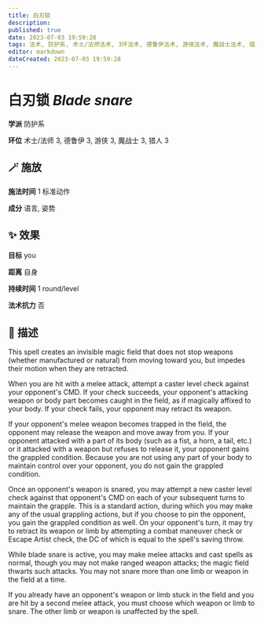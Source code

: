 ```yaml
---
title: 白刃锁
description: 
published: true
date: 2023-07-03 19:59:28
tags: 法术, 防护系, 术士/法师法术, 3环法术, 德鲁伊法术, 游侠法术, 魔战士法术, 猎人法术
editor: markdown
dateCreated: 2023-07-03 19:59:28
---
```


# **白刃锁** *Blade snare*

**学派** 防护系 

**环位** 术士/法师 3, 德鲁伊 3, 游侠 3, 魔战士 3, 猎人 3

## 🪄 施放

**施法时间** 1 标准动作

**成分** 语言, 姿势

## ✨ 效果 

**目标** you 

**距离** 自身  

**持续时间** 1 round/level 

**法术抗力** 否

## 📖 描述

This spell creates an invisible magic field that does not stop weapons (whether manufactured or natural) from moving toward you, but impedes their motion when they are retracted.

When you are hit with a melee attack, attempt a caster level check against your opponent's CMD. If your check succeeds, your opponent's attacking weapon or body part becomes caught in the field, as if magically affixed to your body. If your check fails, your opponent may retract its weapon.

If your opponent's melee weapon becomes trapped in the field, the opponent may release the weapon and move away from you. If your opponent attacked with a part of its body (such as a fist, a horn, a tail, etc.) or it attacked with a weapon but refuses to release it, your opponent gains the grappled condition. Because you are not using any part of your body to maintain control over your opponent, you do not gain the grappled condition.

Once an opponent's weapon is snared, you may attempt a new caster level check against that opponent's CMD on each of your subsequent turns to maintain the grapple. This is a standard action, during which you may make any of the usual grappling actions, but if you choose to pin the opponent, you gain the grappled condition as well. On your opponent's turn, it may try to retract its weapon or limb by attempting a combat maneuver check or Escape Artist check, the DC of which is equal to the spell's saving throw.

While blade snare is active, you may make melee attacks and cast spells as normal, though you may not make ranged weapon attacks; the magic field thwarts such attacks. You may not snare more than one limb or weapon in the field at a time.

If you already have an opponent's weapon or limb stuck in the field and you are hit by a second melee attack, you must choose which weapon or limb to snare. The other limb or weapon is unaffected by the spell.
    